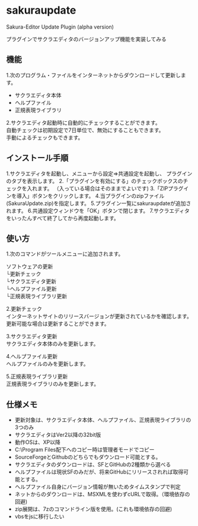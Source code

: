 # sakuraupdate
Sakura-Editor Update Plugin (alpha version)

プラグインでサクラエディタのバージョンアップ機能を実装してみる

## 機能

1.次のプログラム・ファイルをインターネットからダウンロードして更新します。

* サクラエディタ本体
* ヘルプファイル
* 正規表現ライブラリ

2.サクラエディタ起動時に自動的にチェックすることができます。  
自動チェックは初期設定で7日単位で、無効にすることもできます。  
手動によるチェックもできます。

## インストール手順

1.サクラエディタを起動し、メニューから設定⇒共通設定を起動し、
   プラグインのタブを表示します。
2.「プラグインを有効にする」のチェックボックスのチェックを入れます。
  （入っている場合はそのままでよいです)
3.「ZIPプラグインを導入」ボタンをクリックします。
4.当プラグインのzipファイル(SakuraUpdate.zip)を指定します。
5.プラグイン一覧にsakuraupdateが追加されます。
6.共通設定ウィンドウを「OK」ボタンで閉じます。
7.サクラエディタをいったんすべて終了してから再度起動します。

## 使い方

1.次のコマンドがツールメニューに追加されます。

ソフトウェアの更新  
└更新チェック  
└サクラエディタ更新  
└ヘルプファイル更新  
└正規表現ライブラリ更新  

2.更新チェック  
インターネットサイトのリリースバージョンが更新されているかを確認します。
更新可能な場合は更新することができます。

3.サクラエディタ更新  
サクラエディタ本体のみを更新します。

4.ヘルプファイル更新  
ヘルプファイルのみを更新します。

5.正規表現ライブラリ更新  
正規表現ライブラリのみを更新します。

## 仕様メモ

* 更新対象は、サクラエディタ本体、ヘルプファイル、正規表現ライブラリの3つのみ
* サクラエディタはVer2以降の32bit版
* 動作OSは、XP以降
* C:\Program Files配下へのコピー時は管理者モードでコピー
* SourceForgeとGithubのどちらでもダウンロード可能とする。
* サクラエディタのダウンロードは、SFとGitHubの2種類から選べる
* ヘルプファイルは現状SFのみだが、将来GitHubにリリースされれば取得可能とする。
* ヘルプファイル自身にバージョン情報が無いためタイムスタンプで判定
* ネットからのダウンロードは、MSXMLを使わずcURLで取得。（環境依存の回避)
* zip展開は、7zのコマンドライン版を使用。(これも環境依存の回避)
* vbsをjsに移行したい

